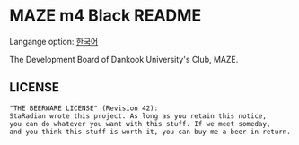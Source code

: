 # MAZE m4 Black README
Langange option: [한국어](README_KR.md)

The Development Board of Dankook University's Club, MAZE.

## LICENSE
```
"THE BEERWARE LICENSE" (Revision 42):
StaRadian wrote this project. As long as you retain this notice,
you can do whatever you want with this stuff. If we meet someday,
and you think this stuff is worth it, you can buy me a beer in return.
```
